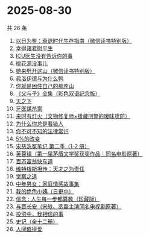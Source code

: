 # 2025-08-30

共 26 条

<!-- BEGIN WEREAD -->
<!-- 最后更新时间 2025-08-30 07:22:42 +0800 -->
1. [以日为鉴：衰退时代生存指南（微信读书特别版）](https://weread.qq.com/web/bookDetail/77d32440813aba4e2g01644a)
1. [幸得诸君慰平生](https://weread.qq.com/web/bookDetail/da9322d0813ab7f8cg016385)
1. [ICU医生没有告诉你的事](https://weread.qq.com/web/bookDetail/cb932bd0813aba4ceg0120b0)
1. [桃花源没事儿](https://weread.qq.com/web/bookDetail/676320b0813aba52cg0179ad)
1. [她来劈开这山（微信读书特别版）](https://weread.qq.com/web/bookDetail/0f632000813aba50fg010fe9)
1. [弗洛伊德与为什么鸭](https://weread.qq.com/web/bookDetail/c8c32310813ab8250g018eec)
1. [你就是困住自己的那座山](https://weread.qq.com/web/bookDetail/35e32f80813aba3b5g018952)
1. [《父与子》全集（彩色双语纪念版）](https://weread.qq.com/web/bookDetail/6ac326d071c1fc7e6ac1982)
1. [天之下](https://weread.qq.com/web/bookDetail/4de326a0721770aa4de95f4)
1. [牙医谋杀案](https://weread.qq.com/web/bookDetail/4be3229071541df34bea4eb)
1. [来时有灯火（文物修复师×援藏刑警的暧昧攻防）](https://weread.qq.com/web/bookDetail/1ca32ed0813aba46eg016595)
1. [为什么你总是看错人](https://weread.qq.com/web/bookDetail/0d132510813aba464g0136e3)
1. [你不可不知的法律常识](https://weread.qq.com/web/bookDetail/706328305d1dfb7068eb432)
1. [5%的改变](https://weread.qq.com/web/bookDetail/39e32100813ab7120g01631e)
1. [宋慈洗冤笔记 第二季（1-2 册）](https://weread.qq.com/web/bookDetail/07732ce0813ab9c2ag01157f)
1. [芙蓉镇（第一届茅盾文学奖获奖作品｜同名电影原著）](https://weread.qq.com/web/bookDetail/cba32c5071a224b0cba2822)
1. [百万富翁快车道](https://weread.qq.com/web/bookDetail/718323107209303d7180890)
1. [维特根斯坦传：天才之为责任](https://weread.qq.com/web/bookDetail/0ea320005e3c810ea1cf0c4)
1. [觉察之道](https://weread.qq.com/web/bookDetail/20932f40813aba330g010aad)
1. [中年男女：家庭情感故事集](https://weread.qq.com/web/bookDetail/c2632330813ab9d8ag0167dc)
1. [我的绝色小姨（日更中）](https://weread.qq.com/web/bookDetail/17c32f10813aba4ecg018dd3)
1. [信念 : 人生每一步都算数（珍藏版）](https://weread.qq.com/web/bookDetail/9e1326b0813ab8736g0119ec)
1. [与晋长安（宋轶、丞磊主演同名电视剧原著）](https://weread.qq.com/web/bookDetail/34832750813ab74e9g014a38)
1. [投资中，我相信的事](https://weread.qq.com/web/bookDetail/e7a32530813ab9c7cg014c8a)
1. [史记（全十二册）](https://weread.qq.com/web/bookDetail/7cb324e0727ab1f17cbf4c1)
1. [人间值得爱](https://weread.qq.com/web/bookDetail/ee8329b0813aba518g0151b8)
<!-- END WEREAD -->